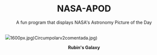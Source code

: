 <div align="center">
  <h1>
    NASA-APOD
  </h1>
</div>
  
<div align="center">
  A fun program that displays NASA's Astronomy Picture of the Day
</div>

<br>

![](https://apod.nasa.gov/apod/image/2304/RubinsGalaxy_hst2000.jpg)1600px.jpg)Circumpolarv2comentada.jpg)

<p align = "center">
  <b>Rubin's Galaxy</b>
</p>
